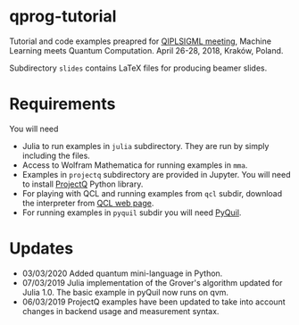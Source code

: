 # qprog-tutorial

Tutorial and code examples preapred for [QIPLSIGML meeting](https://qiplsigml.iitis.pl/), Machine Learning meets Quantum Computation. April 26-28, 2018, Kraków, Poland.

Subdirectory `slides` contains LaTeX files for producing beamer slides.

# Requirements

You will need
* Julia to run examples in `julia` subdirectory. They are run by simply including
  the files.
* Access to Wolfram Mathematica for running examples in `mma`. 
* Examples in `projectq` subdirectory are provided in Jupyter. You will need to
  install [ProjectQ](https://github.com/ProjectQ-Framework/ProjectQ) Python
library.
* For playing with QCL and running examples from `qcl` subdir, download the
  interpreter from [QCL web page](http://tph.tuwien.ac.at/~oemer/qcl.html).
* For running examples in `pyquil` subdir you will need
  [PyQuil](https://github.com/rigetticomputing/pyquil).

# Updates

* 03/03/2020 Added quantum mini-language in Python.
* 07/03/2019 Julia implementation of the Grover's algorithm updated for Julia 1.0. The basic example in pyQuil now runs on qvm.
* 06/03/2019 ProjectQ examples have been updated to take into account changes in backend usage and measurement syntax.
